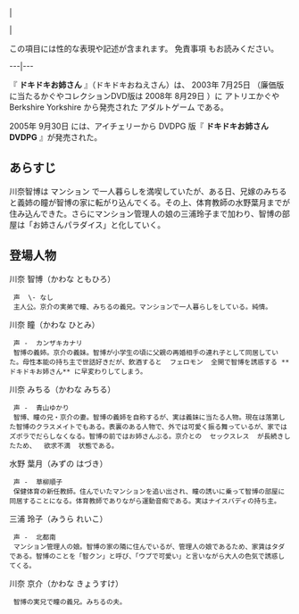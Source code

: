 |

|

この項目には性的な表現や記述が含まれます。  免責事項  もお読みください。  
  
---|---  
  
『 **ドキドキお姉さん** 』（ドキドキおねえさん）は、  2003年  7月25日  （廉価版に当たるかぐやコレクションDVD版は  2008年
8月29日  ）に  アトリエかぐや Berkshire Yorkshire  から発売された  アダルトゲーム  である。

2005年  9月30日  には、アイチェリーから  DVDPG  版『 **ドキドキお姉さん DVDPG** 』が発売された。

##  あらすじ  

川奈智博は  マンション
で一人暮らしを満喫していたが、ある日、兄嫁のみちると義姉の瞳が智博の家に転がり込んでくる。その上、体育教師の水野葉月までが住み込んできた。さらにマンション管理人の娘の三浦玲子まで加わり、智博の部屋は「お姉さんパラダイス」と化していく。

##  登場人物  

川奈 智博（かわな ともひろ）

     声  \- なし 
     主人公。京介の実弟で瞳、みちるの義兄。マンションで一人暮らしをしている。純情。 
川奈 瞳（かわな ひとみ）

     声 -  カンザキカナリ 
     智博の義姉。京介の義妹。智博が小学生の頃に父親の再婚相手の連れ子として同居していた。母性本能の持ち主で世話好きだが、飲酒すると  フェロモン  全開で智博を誘惑する **ドキドキお姉さん** に早変わりしてしまう。 
川奈 みちる（かわな みちる）

     声 -  青山ゆかり 
     智博、瞳の兄・京介の妻。智博の義姉を自称するが、実は義妹に当たる人物。現在は落第した智博のクラスメイトでもある。表裏のある人物で、外では可愛く振る舞っているが、家ではズボラでだらしなくなる。智博の前ではお姉さんぶる。京介との  セックスレス  が長続きしたため、  欲求不満  状態である。 
水野 葉月（みずの はづき）

     声 -  草柳順子 
     保健体育の新任教師。住んでいたマンションを追い出され、瞳の誘いに乗って智博の部屋に同居することになる。体育教師でありながら運動音痴である。実はナイスバディの持ち主。 
三浦 玲子（みうら れいこ）

     声 -  北都南 
     マンション管理人の娘。智博の家の隣に住んでいるが、管理人の娘であるため、家賃はタダである。智博のことを「智クン」と呼び、「ウブで可愛い」と言いながら大人の色気で誘惑してくる。 
川奈 京介（かわな きょうすけ）

     智博の実兄で瞳の義兄。みちるの夫。 

